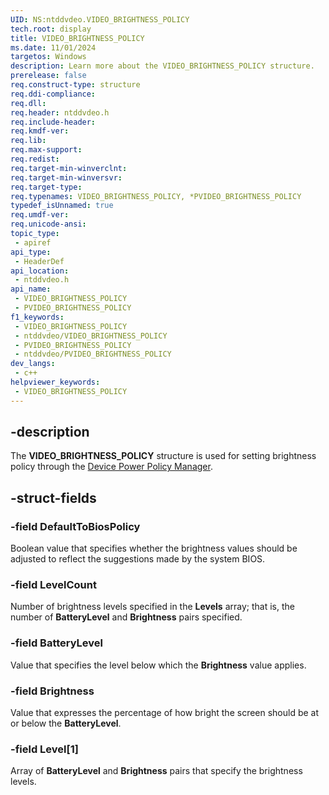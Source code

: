```yaml
---
UID: NS:ntddvdeo.VIDEO_BRIGHTNESS_POLICY
tech.root: display
title: VIDEO_BRIGHTNESS_POLICY
ms.date: 11/01/2024
targetos: Windows
description: Learn more about the VIDEO_BRIGHTNESS_POLICY structure.
prerelease: false
req.construct-type: structure
req.ddi-compliance: 
req.dll: 
req.header: ntddvdeo.h
req.include-header: 
req.kmdf-ver: 
req.lib: 
req.max-support: 
req.redist: 
req.target-min-winverclnt: 
req.target-min-winversvr: 
req.target-type: 
req.typenames: VIDEO_BRIGHTNESS_POLICY, *PVIDEO_BRIGHTNESS_POLICY
typedef_isUnnamed: true
req.umdf-ver: 
req.unicode-ansi: 
topic_type:
 - apiref
api_type:
 - HeaderDef
api_location:
 - ntddvdeo.h
api_name:
 - VIDEO_BRIGHTNESS_POLICY
 - PVIDEO_BRIGHTNESS_POLICY
f1_keywords:
 - VIDEO_BRIGHTNESS_POLICY
 - ntddvdeo/VIDEO_BRIGHTNESS_POLICY
 - PVIDEO_BRIGHTNESS_POLICY
 - ntddvdeo/PVIDEO_BRIGHTNESS_POLICY
dev_langs:
 - c++
helpviewer_keywords:
 - VIDEO_BRIGHTNESS_POLICY
---
```


## -description

The **VIDEO_BRIGHTNESS_POLICY** structure is used for setting brightness policy through the [Device Power Policy Manager](/windows-hardware/drivers/kernel/managing-device-power-policy).

## -struct-fields

### -field DefaultToBiosPolicy

Boolean value that specifies whether the brightness values should be adjusted to reflect the suggestions made by the system BIOS.

### -field LevelCount

Number of brightness levels specified in the **Levels** array; that is, the number of **BatteryLevel** and **Brightness** pairs specified.

### -field BatteryLevel

Value that specifies the level below which the **Brightness** value applies.

### -field Brightness

Value that expresses the percentage of how bright the screen should be at or below the **BatteryLevel**.

### -field Level[1]

Array of **BatteryLevel** and **Brightness** pairs that specify the brightness levels.
